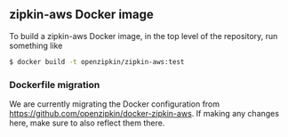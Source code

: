 ## zipkin-aws Docker image

To build a zipkin-aws Docker image, in the top level of the repository, run something
like

```bash
$ docker build -t openzipkin/zipkin-aws:test
```

### Dockerfile migration

We are currently migrating the Docker configuration from https://github.com/openzipkin/docker-zipkin-aws.
If making any changes here, make sure to also reflect them there.
